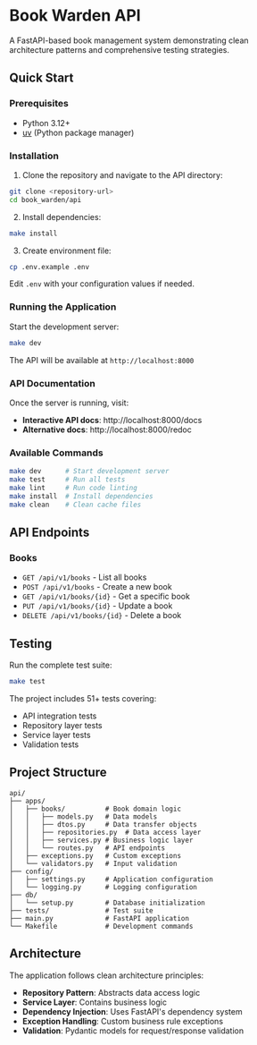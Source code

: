# Book Warden API

A FastAPI-based book management system demonstrating clean architecture patterns and comprehensive testing strategies.

## Quick Start

### Prerequisites

- Python 3.12+
- [uv](https://github.com/astral-sh/uv) (Python package manager)

### Installation

1. Clone the repository and navigate to the API directory:
```bash
git clone <repository-url>
cd book_warden/api
```

2. Install dependencies:
```bash
make install
```

3. Create environment file:
```bash
cp .env.example .env
```
Edit `.env` with your configuration values if needed.

### Running the Application

Start the development server:
```bash
make dev
```

The API will be available at `http://localhost:8000`

### API Documentation

Once the server is running, visit:
- **Interactive API docs**: http://localhost:8000/docs
- **Alternative docs**: http://localhost:8000/redoc

### Available Commands

```bash
make dev      # Start development server
make test     # Run all tests
make lint     # Run code linting
make install  # Install dependencies
make clean    # Clean cache files
```

## API Endpoints

### Books

- `GET /api/v1/books` - List all books
- `POST /api/v1/books` - Create a new book
- `GET /api/v1/books/{id}` - Get a specific book
- `PUT /api/v1/books/{id}` - Update a book
- `DELETE /api/v1/books/{id}` - Delete a book

## Testing

Run the complete test suite:
```bash
make test
```

The project includes 51+ tests covering:
- API integration tests
- Repository layer tests
- Service layer tests
- Validation tests

## Project Structure

```
api/
├── apps/
│   ├── books/          # Book domain logic
│   │   ├── models.py   # Data models
│   │   ├── dtos.py     # Data transfer objects
│   │   ├── repositories.py  # Data access layer
│   │   ├── services.py # Business logic layer
│   │   └── routes.py   # API endpoints
│   ├── exceptions.py   # Custom exceptions
│   └── validators.py   # Input validation
├── config/
│   ├── settings.py     # Application configuration
│   └── logging.py      # Logging configuration
├── db/
│   └── setup.py        # Database initialization
├── tests/              # Test suite
├── main.py             # FastAPI application
└── Makefile            # Development commands
```

## Architecture

The application follows clean architecture principles:

- **Repository Pattern**: Abstracts data access logic
- **Service Layer**: Contains business logic
- **Dependency Injection**: Uses FastAPI's dependency system
- **Exception Handling**: Custom business rule exceptions
- **Validation**: Pydantic models for request/response validation

